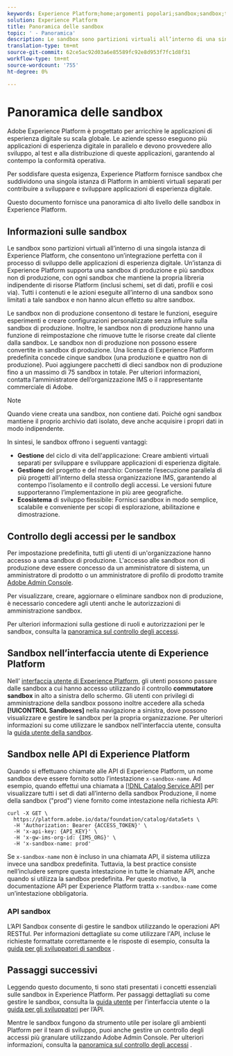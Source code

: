 ```yaml
---
keywords: Experience Platform;home;argomenti popolari;sandbox;sandbox;test;test
solution: Experience Platform
title: Panoramica delle sandbox
topic: ' - Panoramica'
description: Le sandbox sono partizioni virtuali all’interno di una singola istanza di Experience Platform, che consentono un’integrazione perfetta con il processo di sviluppo delle applicazioni di esperienza digitale.
translation-type: tm+mt
source-git-commit: 62ce5ac92d03a6e85589fc92e8d953f7fc1d8f31
workflow-type: tm+mt
source-wordcount: '755'
ht-degree: 0%

---
```



# Panoramica delle sandbox

Adobe Experience Platform è progettato per arricchire le applicazioni di esperienza digitale su scala globale. Le aziende spesso eseguono più applicazioni di esperienza digitale in parallelo e devono provvedere allo sviluppo, al test e alla distribuzione di queste applicazioni, garantendo al contempo la conformità operativa.

Per soddisfare questa esigenza, Experience Platform fornisce sandbox che suddividono una singola istanza di Platform in ambienti virtuali separati per contribuire a sviluppare e sviluppare applicazioni di esperienza digitale.

Questo documento fornisce una panoramica di alto livello delle sandbox in Experience Platform.

## Informazioni sulle sandbox

Le sandbox sono partizioni virtuali all’interno di una singola istanza di Experience Platform, che consentono un’integrazione perfetta con il processo di sviluppo delle applicazioni di esperienza digitale. Un’istanza di Experience Platform supporta una sandbox di produzione e più sandbox non di produzione, con ogni sandbox che mantiene la propria libreria indipendente di risorse Platform (inclusi schemi, set di dati, profili e così via).  Tutti i contenuti e le azioni eseguite all’interno di una sandbox sono limitati a tale sandbox e non hanno alcun effetto su altre sandbox.

Le sandbox non di produzione consentono di testare le funzioni, eseguire esperimenti e creare configurazioni personalizzate senza influire sulla sandbox di produzione. Inoltre, le sandbox non di produzione hanno una funzione di reimpostazione che rimuove tutte le risorse create dal cliente dalla sandbox. Le sandbox non di produzione non possono essere convertite in sandbox di produzione. Una licenza di Experience Platform predefinita concede cinque sandbox (una produzione e quattro non di produzione). Puoi aggiungere pacchetti di dieci sandbox non di produzione fino a un massimo di 75 sandbox in totale. Per ulteriori informazioni, contatta l’amministratore dell’organizzazione IMS o il rappresentante commerciale di Adobe.

>[!NOTE]
>
>Quando viene creata una sandbox, non contiene dati. Poiché ogni sandbox mantiene il proprio archivio dati isolato, deve anche acquisire i propri dati in modo indipendente.

In sintesi, le sandbox offrono i seguenti vantaggi:

* **Gestione** del ciclo di vita dell&#39;applicazione: Creare ambienti virtuali separati per sviluppare e sviluppare applicazioni di esperienza digitale.
* **Gestione** del progetto e del marchio: Consente l’esecuzione parallela di più progetti all’interno della stessa organizzazione IMS, garantendo al contempo l’isolamento e il controllo degli accessi. Le versioni future supporteranno l’implementazione in più aree geografiche.
* **Ecosistema** di sviluppo flessibile: Fornisci sandbox in modo semplice, scalabile e conveniente per scopi di esplorazione, abilitazione e dimostrazione.

## Controllo degli accessi per le sandbox

Per impostazione predefinita, tutti gli utenti di un&#39;organizzazione hanno accesso a una sandbox di produzione. L&#39;accesso alle sandbox non di produzione deve essere concesso da un amministratore di sistema, un amministratore di prodotto o un amministratore di profilo di prodotto tramite [Adobe Admin Console](https://adminconsole.adobe.com).

Per visualizzare, creare, aggiornare o eliminare sandbox non di produzione, è necessario concedere agli utenti anche le autorizzazioni di amministrazione sandbox.

Per ulteriori informazioni sulla gestione di ruoli e autorizzazioni per le sandbox, consulta la [panoramica sul controllo degli accessi](../access-control/home.md).

## Sandbox nell’interfaccia utente di Experience Platform

Nell’ [interfaccia utente di Experience Platform](https://platform.adobe.com), gli utenti possono passare dalle sandbox a cui hanno accesso utilizzando il controllo **commutatore sandbox** in alto a sinistra dello schermo.  Gli utenti con privilegi di amministrazione della sandbox possono inoltre accedere alla scheda **[!UICONTROL Sandboxes]** nella navigazione a sinistra, dove possono visualizzare e gestire le sandbox per la propria organizzazione. Per ulteriori informazioni su come utilizzare le sandbox nell&#39;interfaccia utente, consulta la [guida utente della sandbox](ui/overview.md).

## Sandbox nelle API di Experience Platform

Quando si effettuano chiamate alle API di Experience Platform, un nome sandbox deve essere fornito sotto l’intestazione `x-sandbox-name`. Ad esempio, quando effettui una chiamata a [[!DNL Catalog Service API]](https://www.adobe.io/apis/experienceplatform/home/api-reference.html#!acpdr/swagger-specs/catalog.yaml) per visualizzare tutti i set di dati all’interno della sandbox Produzione, il nome della sandbox (&quot;prod&quot;) viene fornito come intestazione nella richiesta API:

```shell
curl -X GET \
  https://platform.adobe.io/data/foundation/catalog/dataSets \
  -H 'Authorization: Bearer {ACCESS_TOKEN}' \
  -H 'x-api-key: {API_KEY}' \
  -H 'x-gw-ims-org-id: {IMS_ORG}' \
  -H 'x-sandbox-name: prod'
```

Se `x-sandbox-name` non è incluso in una chiamata API, il sistema utilizza invece una sandbox predefinita. Tuttavia, la best practice consiste nell’includere sempre questa intestazione in tutte le chiamate API, anche quando si utilizza la sandbox predefinita. Per questo motivo, la documentazione API per Experience Platform tratta `x-sandbox-name` come un’intestazione obbligatoria.

### API sandbox

L’API Sandbox consente di gestire le sandbox utilizzando le operazioni API RESTful. Per informazioni dettagliate su come utilizzare l&#39;API, incluse le richieste formattate correttamente e le risposte di esempio, consulta la [guida per gli sviluppatori di sandbox](api/getting-started.md) .

## Passaggi successivi

Leggendo questo documento, ti sono stati presentati i concetti essenziali sulle sandbox in Experience Platform. Per passaggi dettagliati su come gestire le sandbox, consulta la [guida utente](ui/overview.md) per l’interfaccia utente o la [guida per gli sviluppatori](./api/getting-started.md) per l’API.

Mentre le sandbox fungono da strumento utile per isolare gli ambienti Platform per il team di sviluppo, puoi anche gestire un controllo degli accessi più granulare utilizzando Adobe Admin Console. Per ulteriori informazioni, consulta la [panoramica sul controllo degli accessi](../access-control/home.md) .